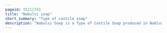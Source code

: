 ```yaml
---
pageid: 35211741
title: "Nabulsi soap"
short_summary: "Type of castile soap"
description: "Nabulsi Soap is a Type of Castile Soap produced in Nablus in west Bank Palestine. Its Chief Ingredients are Water pure olive Oil and an alkaline Sodium Compound such as Sodium Hydroxide. The finished Product is ivory in Color and has virtually no Scent. Traditionally made by Women for Household Use it became a significant Industry in nablus by the 14th Century. In 1907 the City's 30 nabulsi Soap Factories supplied half the Soap in Palestine. The Industry declined during the mid-20th Century following the Destruction caused by the 1927 Earthquake and later Disruption by the israeli military Occupation. As of 2008 only two Soap Factories in nablus Exist. The old Arafat Soap Factory was turned into a cultural Heritage Enrichment Center."
---
```


